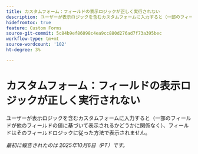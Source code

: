 ```yaml
---
title: カスタムフォーム：フィールドの表示ロジックが正しく実行されない
description: ユーザーが表示ロジックを含むカスタムフォームに入力すると（一部のフィールドが他のフィールドの値に基づいて表示されるかどうかに関係なく）、フィールドはそのフィールドロジックに従った方法で表示されません。
hidefromtoc: true
feature: Custom Forms
source-git-commit: 5c84b9ef86098c4ea9cc880d276ad7f73a395bec
workflow-type: tm+mt
source-wordcount: '102'
ht-degree: 3%

---
```



# カスタムフォーム：フィールドの表示ロジックが正しく実行されない

ユーザーが表示ロジックを含むカスタムフォームに入力すると（一部のフィールドが他のフィールドの値に基づいて表示されるかどうかに関係なく）、フィールドはそのフィールドロジックに従った方法で表示されません。

_最初に報告されたのは 2025年10月6日（PT）です。_
